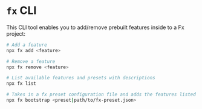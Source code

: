 # `fx` CLI

This CLI tool enables you to add/remove prebuilt features inside to a Fx project:

```bash
# Add a feature
npx fx add <feature>

# Remove a feature
npx fx remove <feature>

# List available features and presets with descriptions
npx fx list

# Takes in a fx preset configuration file and adds the features listed
npx fx bootstrap <preset|path/to/fx-preset.json>
```
